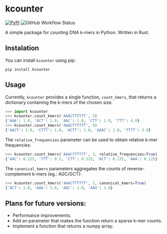# kcounter

[![PyPI](https://img.shields.io/pypi/v/kcounter.svg?label=PyPI&color=green)](https://pypi.python.org/pypi/kcounter)
![GitHub Workflow Status](https://img.shields.io/github/workflow/status/apcamargo/kcounter/kcounter%20workflow?label=Build%20%26%20test&logo=github)

A simple package for counting DNA k-mers in Python. Written in Rust.

## Instalation


You can install `kcounter` using pip:

```
pip install kcounter
```

## Usage

Currently, `kcounter` provides a single function, `count_kmers`, that returns a dictionary containing the k-mers of the chosen size.

```python
>>> import kcounter
>>> kcounter.count_kmers('AAACTTTTTT', 3)
{'AAA': 1.0, 'ACT': 1.0, 'AAC': 1.0, 'CTT': 1.0, 'TTT': 4.0}
>>> kcounter.count_kmers('AAACTTTTTT', 4)
{'AACT': 1.0, 'CTTT': 1.0, 'ACTT': 1.0, 'AAAC': 1.0, 'TTTT': 3.0}
```

The `relative_frequencies` parameter can be used to obtain relative k-mer frequencies:

```python
>>> kcounter.count_kmers('AAACTTTTTT', 3, relative_frequencies=True)
{'AAC': 0.125, 'TTT': 0.5, 'CTT': 0.125, 'ACT': 0.125, 'AAA': 0.125}
```

The `canonical_kmers` parameters aggregates the counts of reverse-complement k-mers (eg.: AGC/GCT):

```python
>>> kcounter.count_kmers('AAACTTTTTT', 3, canonical_kmers=True)
{'ACT': 1.0, 'AAA': 5.0, 'AAC': 1.0, 'AAG': 1.0}
```

## Plans for future versions:

- Performance improvements.
- Add an parameter that makes the function return a sparse k-mer counts.
- Implement a function that returns a numpy array.
